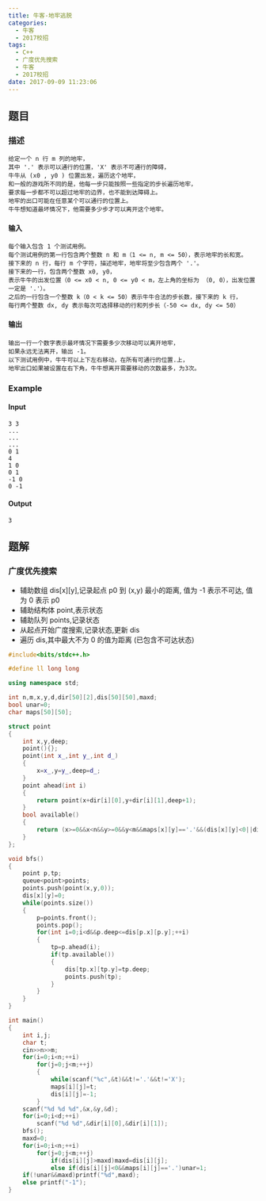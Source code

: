 ```yaml
---
title: 牛客-地牢逃脱
categories:
  - 牛客
  - 2017校招
tags:
  - C++
  - 广度优先搜索
  - 牛客
  - 2017校招
date: 2017-09-09 11:23:06
---
```

## 题目
### 描述
	给定一个 n 行 m 列的地牢，
	其中 '.' 表示可以通行的位置，'X' 表示不可通行的障碍，
	牛牛从 (x0 , y0 ) 位置出发，遍历这个地牢，
	和一般的游戏所不同的是，他每一步只能按照一些指定的步长遍历地牢，
	要求每一步都不可以超过地牢的边界，也不能到达障碍上。
	地牢的出口可能在任意某个可以通行的位置上。
	牛牛想知道最坏情况下，他需要多少步才可以离开这个地牢。

#### 输入
	每个输入包含 1 个测试用例。
	每个测试用例的第一行包含两个整数 n 和 m（1 <= n, m <= 50），表示地牢的长和宽。
	接下来的 n 行，每行 m 个字符，描述地牢，地牢将至少包含两个 '.'。
	接下来的一行，包含两个整数 x0, y0，
	表示牛牛的出发位置（0 <= x0 < n, 0 <= y0 < m，左上角的坐标为 （0, 0），出发位置一定是 '.'）。
	之后的一行包含一个整数 k（0 < k <= 50）表示牛牛合法的步长数，接下来的 k 行，
	每行两个整数 dx, dy 表示每次可选择移动的行和列步长（-50 <= dx, dy <= 50）

#### 输出
	输出一行一个数字表示最坏情况下需要多少次移动可以离开地牢，
	如果永远无法离开，输出 -1。
	以下测试用例中，牛牛可以上下左右移动，在所有可通行的位置.上，
	地牢出口如果被设置在右下角，牛牛想离开需要移动的次数最多，为3次。

### Example
#### Input
	3 3
	...
	...
	...
	0 1
	4
	1 0
	0 1
	-1 0
	0 -1
#### Output
	3
## 题解
### 广度优先搜索
* 辅助数组 dis[x][y],记录起点 p0 到 (x,y) 最小的距离, 值为 -1 表示不可达, 值为 0 表示 p0
* 辅助结构体 point,表示状态
* 辅助队列 points,记录状态
* 从起点开始广度搜索,记录状态,更新 dis
* 遍历 dis,其中最大不为 0 的值为距离 (已包含不可达状态)

```cpp
#include<bits/stdc++.h>

#define ll long long

using namespace std;

int n,m,x,y,d,dir[50][2],dis[50][50],maxd;
bool unar=0;
char maps[50][50];

struct point
{
    int x,y,deep;
    point(){};
    point(int x_,int y_,int d_)
    {
        x=x_,y=y_,deep=d_;
    }
    point ahead(int i)
    {
        return point(x+dir[i][0],y+dir[i][1],deep+1);
    }
    bool available()
    {
        return (x>=0&&x<n&&y>=0&&y<m&&maps[x][y]=='.'&&(dis[x][y]<0||dis[x][y]>deep));
    }
};

void bfs()
{
    point p,tp;
    queue<point>points;
    points.push(point(x,y,0));
    dis[x][y]=0;
    while(points.size())
    {
        p=points.front();
        points.pop();
        for(int i=0;i<d&&p.deep<=dis[p.x][p.y];++i)
        {
            tp=p.ahead(i);
            if(tp.available())
            {
                dis[tp.x][tp.y]=tp.deep;
                points.push(tp);
            }
        }
    }
}

int main()
{
    int i,j;
    char t;
    cin>>n>>m;
    for(i=0;i<n;++i)
        for(j=0;j<m;++j)
        {
            while(scanf("%c",&t)&&t!='.'&&t!='X');
            maps[i][j]=t;
            dis[i][j]=-1;
        }
    scanf("%d %d %d",&x,&y,&d);
    for(i=0;i<d;++i)
        scanf("%d %d",&dir[i][0],&dir[i][1]);
    bfs();
    maxd=0;
    for(i=0;i<n;++i)
        for(j=0;j<m;++j)
            if(dis[i][j]>maxd)maxd=dis[i][j];
    		else if(dis[i][j]<0&&maps[i][j]=='.')unar=1;
    if(!unar&&maxd)printf("%d",maxd);
    else printf("-1");
}

```
